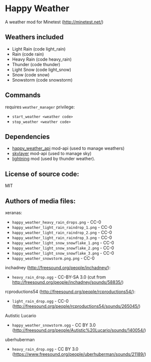 Happy Weather
=======================
A weather mod for Minetest (http://minetest.net/)

Weathers included
-----------------------
* Light Rain (code light_rain)
* Rain (code rain)
* Heavy Rain (code heavy_rain)
* Thunder (code thunder)
* Light Snow (code light_snow)
* Snow (code snow)
* Snowstorm (code snowstorm)

Commands
-----------------------
requires `weather_manager` privilege:

* `start_weather <weather code>` 
* `stop_weather <weather code>` 

Dependencies
-----------------------
* [happy_weather_api](https://github.com/xeranas/happy_weather_api) mod-api (used to manage weathers)
* [skylayer](https://github.com/xeranas/skylayer) mod-api (used to manage sky)
* [lightning](https://github.com/minetest-mods/lightning) mod (used by thunder weather).


License of source code:
-----------------------
MIT

Authors of media files:
-----------------------

xeranas:

  * `happy_weather_heavy_rain_drops.png` - CC-0
  * `happy_weather_light_rain_raindrop_1.png` - CC-0
  * `happy_weather_light_rain_raindrop_2.png` - CC-0
  * `happy_weather_light_rain_raindrop_3.png` - CC-0
  * `happy_weather_light_snow_snowflake_1.png` - CC-0
  * `happy_weather_light_snow_snowflake_2.png` - CC-0
  * `happy_weather_light_snow_snowflake_3.png` - CC-0
  * `happy_weather_snowstorm.png.png` - CC-0

inchadney (http://freesound.org/people/inchadney/):

  * `heavy_rain_drop.ogg` - CC-BY-SA 3.0 (cut from http://freesound.org/people/inchadney/sounds/58835/)

rcproductions54 (http://freesound.org/people/rcproductions54/):

  * `light_rain_drop.ogg` - CC-0 (http://freesound.org/people/rcproductions54/sounds/265045/)

Autistic Lucario

  * `happy_weather_snowstorm.ogg` - CC BY 3.0 (http://freesound.org/people/Autistic%20Lucario/sounds/140054/)

uberhuberman

  * `heavy_rain_drop.ogg` - CC BY 3.0 (https://www.freesound.org/people/uberhuberman/sounds/21189/)
